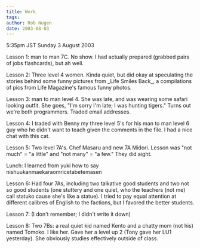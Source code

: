 ```yaml
---
title: Work
tags: 
author: Rob Nugen
date: 2003-08-03
---
```


<p class=date>5:35pm JST Sunday 3 August 2003</p>

<p>Lesson 1: man to man 7C.  No show.  I had actually prepared
(grabbed pairs of jobs flashcards), but ah well.</p>

<p>Lesson 2: Three level 4 women.  Kinda quiet, but did okay at
speculating the stories behind some funny pictures from _Life Smiles
Back_, a compilations of pics from Life Magazine's famous funny
photos.</p>

<p>Lesson 3: man to man level 4.  She was late, and was wearing some
safari looking outfit.  She goes, "I'm sorry I'm late; I was hunting
tigers."  Turns out we're both programmers.  Traded email
addresses.</p>

<p>Lesson 4: I traded with Benny my three level 5's for his man to man
level 6 guy who he didn't want to teach given the comments in the
file.  I had a nice chat with this cat.</p>

<p>Lesson 5: Two level 7A's.  Chef Masaru and new 7A Midori.  Lesson
was "not much" = "a little" and "not many" = "a few."  They did
aight.</p>

<p>Lunch: I learned from yuki how to say nishuukanmaekaraomricetabetemasen</p>

<p>Lesson 6: Had four 7As, including two talkative good students and
two not so good students (one stuttery and one quiet, who the teachers
(not me) call statuko cause she's like a statue).  I tried to pay
equal attention at different calibres of English to the factions, but
I favored the better students.</p>

<p>Lesson 7: (I don't remember; I didn't write it down)</p>

<p>Lesson 8: Two 7Bs: a real quiet kid named Kento and a chatty mom
(not his) named Tomoko.  I like her.  Gave her a level up 2 (Tony gave
her LU1 yesterday). She obviously studies effectively outside of
class.</p>
